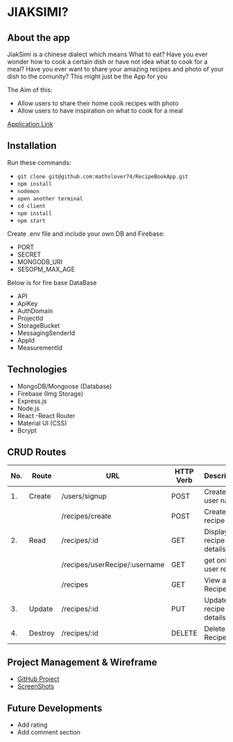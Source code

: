 # JIAKSIMI?

## About the app

JiakSimi is a chinese dialect which means What to eat?
Have you ever wonder how to cook a certain dish or have not idea what to cook for a meal?
Have you ever want to share your amazing recipes and photo of your dish to the comunity?
This might just be the App for you

The Aim of this:

- Allow users to share their home cook recipes with photo
- Allow users to have inspiration on what to cook for a meal

[Application Link](https://jiaksime.herokuapp.com/signin)

## Installation

Run these commands:

- `git clone git@github.com:mathslover74/RecipeBookApp.git`
- `npm install`
- `nodemon`
- `open another terminal`
- `cd client`
- `npm install`
- `npm start`

Create .env file and include your own DB and Firebase:

- PORT
- SECRET
- MONGODB_URI
- SESOPM_MAX_AGE

Below is for fire base DataBase

- API
- ApiKey
- AuthDomain
- ProjectId
- StorageBucket
- MessagingSenderId
- AppId
- MeasurementId

## Technologies

- MongoDB/Mongoose (Database)
- Firebase (Img Storage)
- Express.js
- Node.js
- React
  -React Router
- Material UI (CSS)
- Bcrypt

## CRUD Routes

| No. | Route   | URL                           | HTTP Verb | Description             |
| --- | ------- | ----------------------------- | --------- | ----------------------- |
| 1.  | Create  | /users/signup                 | POST      | Create New user name    |
|     |         | /recipes/create               | POST      | Create New recipe       |
| 2.  | Read    | /recipes/:id                  | GET       | Displays recipe details |
|     |         | /recipes/userRecipe/:username | GET       | get only user recipe    |
|     |         | /recipes                      | GET       | View all Recipes        |
| 3.  | Update  | /recipes/:id                  | PUT       | Updates recipe details  |
| 4.  | Destroy | /recipes/:id                  | DELETE    | Delete Recipe           |

## Project Management & Wireframe

- [GitHub Project](https://github.com/mathslover74/RecipeBookApp/projects/1)
- [ScreenShots](https://docs.google.com/presentation/d/1WkhuI7H2MIaM8eTzAeKbCWWp5a7EncAU9F4yJOyrXXk/edit?usp=sharing)

## Future Developments

- Add rating
- Add comment section
